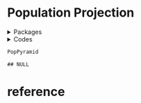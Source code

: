 Population Projection
================

<details>

<summary>Packages</summary>

<p>

``` r
want = c("dplyr",
         "readxl",
         "ggpol",
         "devtools",
         "tidyr",
           "AMR")

have = want %in% rownames(installed.packages())

# Install the packages that we miss
if ( any(!have) ) { install.packages( want[!have] ) }

# Load the packages
junk <- lapply(want, library, character.only = T)

# Remove the objects we created
rm(have, want, junk)

install_github('thomasp85/gganimate')
library(gganimate)
```

</details>

<details>

<summary>Codes</summary>

<p>

# Introduction

Scenario low fecundity 2007 from INSEE

Champ : France métropolitaine

``` r
temp <-  tempfile()
dataURL <- "https://www.insee.fr/fr/statistiques/pyramide/2418122/excel/projpop0760_FECbasESPcentMIGcent.xls"
download.file(dataURL, destfile=temp, mode='wb')

unz(temp, "projpop0760_FECbasESPcentMIGcent.xls")
```

    ## A connection with                                                                                                                        
    ## description "C:\\Users\\Pierre\\AppData\\Local\\Temp\\RtmpADPjbP\\file85ac546c1ebe:projpop0760_FECbasESPcentMIGcent.xls"
    ## class       "unz"                                                                                                       
    ## mode        "r"                                                                                                         
    ## text        "text"                                                                                                      
    ## opened      "closed"                                                                                                    
    ## can read    "yes"                                                                                                       
    ## can write   "yes"

``` r
Pop.1 <- readxl::read_excel(temp, sheet = "populationH", skip = 4, col_names = TRUE)
Pop.2 <- readxl::read_excel(temp, sheet = "populationF", skip = 4, col_names = TRUE)

unlink(temp)
```

``` r
Pop.H = Pop.1 %>% 
  rename( age = "Âge au 1er janvier") %>%
  mutate(age = as.numeric(age),
         sexe = "Male") %>%
  filter(age <= 100) %>%
  pivot_longer(!c(age, sexe),names_to = "year",values_to = "Pop" )

Pop.F = Pop.2 %>% 
  rename( age = "Âge au 1er janvier") %>%
  mutate(age = as.numeric(age),
         sexe = "Female") %>%
  filter(age <= 100) %>%
  pivot_longer(!c(age, sexe),names_to = "year",values_to = "Pop" )

Pop.proj = rbind(Pop.H, Pop.F) %>%
  mutate(year = as.numeric(year))

Pop.proj.cat = Pop.proj %>%
  filter(age > 0 ) %>% 
  mutate(age_grp = age_groups(age, 1:20 * 5)) 

PopPyramid <- Pop.proj.cat %>% 
  group_by(sexe, year, age_grp) %>% 
  summarise(Pop = sum(Pop))%>% 
  mutate(Pop = ifelse(sexe == 'Female', as.integer(Pop * -1), as.integer(Pop)),
         sexe = as.factor(sexe),
          age_grp = as.factor(age_grp)) %>% 
 ggplot(aes(x = age_grp,
            y = Pop/1000,
            fill = sexe)) +
 geom_bar(stat = "identity") +
 scale_fill_manual(values = c("#ee7989" ,"#4682b4")) + 
 coord_flip() + 
 facet_share(~ sexe,
             dir = "h",
             scales = "free",
             reverse_num = TRUE)

PopPyramid <-  PopPyramid +
  theme(panel.background = element_blank(),
       panel.border = element_blank(),
          panel.grid.major = element_blank(),
          panel.grid.minor = element_blank(),
       strip.background = element_blank(),
       strip.text.x = element_blank(),
        axis.title.y = element_blank(),
              legend.title = element_blank(),
       axis.text = element_text(size = 14),
        axis.text.x=element_blank(),
        axis.ticks.x=element_blank(),
       legend.key.size = unit(0.75, "cm"),
       legend.text = element_text(size = 15,face = "bold"),
       plot.title = element_text(size = 22,hjust = 0.5,face = "bold"),
       plot.subtitle = element_text(size = 14, hjust = 0.5,face = "bold"),
       axis.title.x = element_text(size = 12,face = "bold"),
       plot.caption = element_text(size = 12, hjust = 0.5,face = "italic",color = "gray"))


PopPyramid <- PopPyramid + 
 labs(
      title = "France Population Projection\nEstimate from 2007 to 2050\n\n{closest_state}",
      subtitle = "\n\nAge Group",
      y = "\n\nPopulation (in thousands)",
      caption = "\n\nData Source: www.insee.fr/fr/statistiques"
     )

PopPyramid <- PopPyramid + 
  transition_states(year,
                    transition_length = 0.25,
                    state_length = 0.25) + 
  enter_fade() +
  exit_fade() + 
  ease_aes('cubic-in-out')
```

</details>

``` r
PopPyramid
```

    ## NULL

# reference
